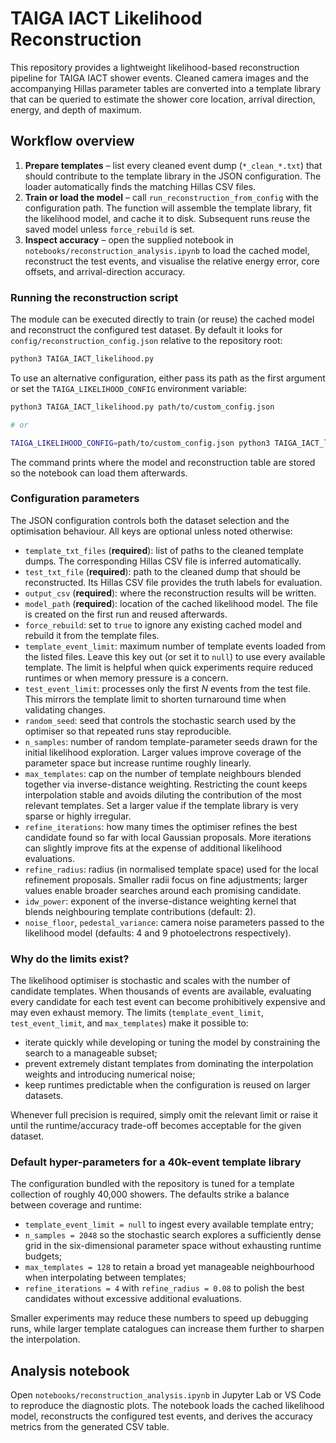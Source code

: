 # TAIGA IACT Likelihood Reconstruction

This repository provides a lightweight likelihood-based reconstruction pipeline for TAIGA IACT shower events.  Cleaned camera images and the accompanying Hillas parameter tables are converted into a template library that can be queried to estimate the shower core location, arrival direction, energy, and depth of maximum.

## Workflow overview

1. **Prepare templates** – list every cleaned event dump (`*_clean_*.txt`) that should contribute to the template library in the JSON configuration.  The loader automatically finds the matching Hillas CSV files.
2. **Train or load the model** – call `run_reconstruction_from_config` with the configuration path.  The function will assemble the template library, fit the likelihood model, and cache it to disk.  Subsequent runs reuse the saved model unless `force_rebuild` is set.
3. **Inspect accuracy** – open the supplied notebook in `notebooks/reconstruction_analysis.ipynb` to load the cached model, reconstruct the test events, and visualise the relative energy error, core offsets, and arrival-direction accuracy.

### Running the reconstruction script

The module can be executed directly to train (or reuse) the cached model and reconstruct the configured test dataset.  By default it looks for `config/reconstruction_config.json` relative to the repository root:

```bash
python3 TAIGA_IACT_likelihood.py
```

To use an alternative configuration, either pass its path as the first argument or set the `TAIGA_LIKELIHOOD_CONFIG` environment variable:

```bash
python3 TAIGA_IACT_likelihood.py path/to/custom_config.json

# or

TAIGA_LIKELIHOOD_CONFIG=path/to/custom_config.json python3 TAIGA_IACT_likelihood.py
```

The command prints where the model and reconstruction table are stored so the notebook can load them afterwards.

### Configuration parameters

The JSON configuration controls both the dataset selection and the optimisation behaviour.  All keys are optional unless noted otherwise:

- `template_txt_files` (**required**): list of paths to the cleaned template dumps.  The corresponding Hillas CSV file is inferred automatically.
- `test_txt_file` (**required**): path to the cleaned dump that should be reconstructed.  Its Hillas CSV file provides the truth labels for evaluation.
- `output_csv` (**required**): where the reconstruction results will be written.
- `model_path` (**required**): location of the cached likelihood model.  The file is created on the first run and reused afterwards.
- `force_rebuild`: set to `true` to ignore any existing cached model and rebuild it from the template files.
- `template_event_limit`: maximum number of template events loaded from the listed files.  Leave this key out (or set it to `null`) to use every available template.  The limit is helpful when quick experiments require reduced runtimes or when memory pressure is a concern.
- `test_event_limit`: processes only the first *N* events from the test file.  This mirrors the template limit to shorten turnaround time when validating changes.
- `random_seed`: seed that controls the stochastic search used by the optimiser so that repeated runs stay reproducible.
- `n_samples`: number of random template-parameter seeds drawn for the initial likelihood exploration.  Larger values improve coverage of the parameter space but increase runtime roughly linearly.
- `max_templates`: cap on the number of template neighbours blended together via inverse-distance weighting.  Restricting the count keeps interpolation stable and avoids diluting the contribution of the most relevant templates.  Set a larger value if the template library is very sparse or highly irregular.
- `refine_iterations`: how many times the optimiser refines the best candidate found so far with local Gaussian proposals.  More iterations can slightly improve fits at the expense of additional likelihood evaluations.
- `refine_radius`: radius (in normalised template space) used for the local refinement proposals.  Smaller radii focus on fine adjustments; larger values enable broader searches around each promising candidate.
- `idw_power`: exponent of the inverse-distance weighting kernel that blends neighbouring template contributions (default: 2).
- `noise_floor`, `pedestal_variance`: camera noise parameters passed to the likelihood model (defaults: 4 and 9 photoelectrons respectively).

### Why do the limits exist?

The likelihood optimiser is stochastic and scales with the number of candidate templates.  When thousands of events are available, evaluating every candidate for each test event can become prohibitively expensive and may even exhaust memory.  The limits (`template_event_limit`, `test_event_limit`, and `max_templates`) make it possible to:

- iterate quickly while developing or tuning the model by constraining the search to a manageable subset;
- prevent extremely distant templates from dominating the interpolation weights and introducing numerical noise;
- keep runtimes predictable when the configuration is reused on larger datasets.

Whenever full precision is required, simply omit the relevant limit or raise it until the runtime/accuracy trade-off becomes acceptable for the given dataset.

### Default hyper-parameters for a 40k-event template library

The configuration bundled with the repository is tuned for a template collection of roughly 40,000 showers.  The defaults strike a balance between coverage and runtime:

- `template_event_limit = null` to ingest every available template entry;
- `n_samples = 2048` so the stochastic search explores a sufficiently dense grid in the six-dimensional parameter space without exhausting runtime budgets;
- `max_templates = 128` to retain a broad yet manageable neighbourhood when interpolating between templates;
- `refine_iterations = 4` with `refine_radius = 0.08` to polish the best candidates without excessive additional evaluations.

Smaller experiments may reduce these numbers to speed up debugging runs, while larger template catalogues can increase them further to sharpen the interpolation.

## Analysis notebook

Open `notebooks/reconstruction_analysis.ipynb` in Jupyter Lab or VS Code to reproduce the diagnostic plots.  The notebook loads the cached likelihood model, reconstructs the configured test events, and derives the accuracy metrics from the generated CSV table.
